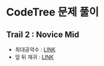 # CodeTree 문제 풀이

## Trail 2 : Novice Mid

- 최대공약수 : [LINK](src/main/java/org/dukcode/ps/codetree/trail02/chapter01/lesson01/ChallengeFindTheGreatestCommonDivisor.java)
- 앞 뒤 재귀 : [LINK](src/main/java/org/dukcode/ps/codetree/trail02/chapter02/lesson01/TestStarOutputWithRecursiveFunction2.java)
